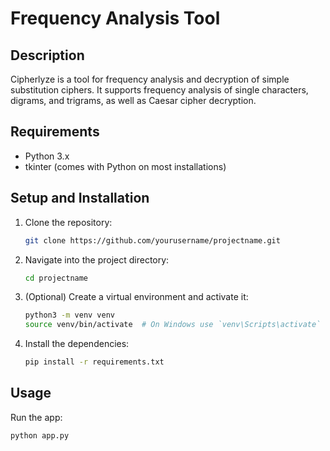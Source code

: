 # Frequency Analysis Tool

## Description
Cipherlyze is a tool for frequency analysis and decryption of simple substitution ciphers. It supports frequency analysis of single characters, digrams, and trigrams, as well as Caesar cipher decryption.

## Requirements
- Python 3.x
- tkinter (comes with Python on most installations)

## Setup and Installation
1. Clone the repository:
   ```bash
   git clone https://github.com/yourusername/projectname.git
   ```
2. Navigate into the project directory:
   ```bash
   cd projectname
   ```
3. (Optional) Create a virtual environment and activate it:
   ```bash
   python3 -m venv venv
   source venv/bin/activate  # On Windows use `venv\Scripts\activate`
   ```
4. Install the dependencies:
   ```bash
   pip install -r requirements.txt
   ```

## Usage
Run the app:
```bash
python app.py
